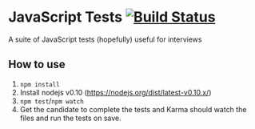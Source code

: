 # JavaScript Tests [![Build Status](https://travis-ci.org/zantonas/javascript-tests.svg?branch=master)](https://travis-ci.org/zantonas/javascript-tests)

A suite of JavaScript tests (hopefully) useful for interviews

## How to use
1. `npm install`
2. Install nodejs v0.10 (https://nodejs.org/dist/latest-v0.10.x/)
3. `npm test`/`npm watch`
4. Get the candidate to complete the tests and Karma should watch the files and run the tests on save.
